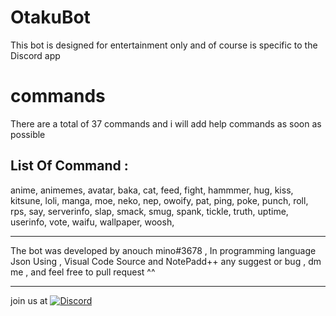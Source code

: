 # OtakuBot
This bot is designed for entertainment only and of course is specific to the Discord app

# commands
There are a total of 37 commands and i will add help commands as soon as possible

List Of Command :
------
anime,
animemes,
avatar,
baka,
cat,
feed,
fight,
hammmer,
hug,
kiss,
kitsune,
loli,
manga,
moe,
neko,
nep,
owoify,
pat,
ping,
poke,
punch,
roll,
rps,
say,
serverinfo,
slap,
smack,
smug,
spank,
tickle,
truth,
uptime,
userinfo,
vote,
waifu,
wallpaper,
woosh,
- - - - - - - -
The bot was developed by anouch mino#3678 , In programming language Json 
Using , Visual Code Source and NotePadd++
any suggest or bug , dm me , and feel free to pull request ^^
- - - - - -- - 
join us at 
[![Discord](https://discordapp.com/api/guilds/352896116812939264/widget.png)](https://discord.gg/chnUSyw)
